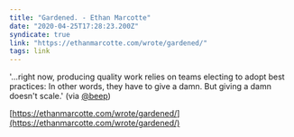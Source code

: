 ```yaml
---
title: "Gardened. - Ethan Marcotte"
date: "2020-04-25T17:28:23.200Z"
syndicate: true
link: "https://ethanmarcotte.com/wrote/gardened/"
tags: link
---
```


'...right now, producing quality work relies on teams electing to adopt best practices: In other words, they have to give a damn. But giving a damn doesn't scale.' (via [@beep](https://twitter.com/beep))

[https://ethanmarcotte.com/wrote/gardened/](https://ethanmarcotte.com/wrote/gardened/)